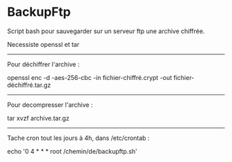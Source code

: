 # BackupFtp
Script bash pour sauvegarder sur un serveur ftp une archive chiffrée.

Necessiste openssl et tar

--------------------------------------------

Pour déchiffrer l'archive :

openssl enc -d -aes-256-cbc -in fichier-chiffré.crypt -out fichier-déchiffré.tar.gz

--------------------------------------------

Pour decompresser l'archive :

tar xvzf archive.tar.gz 

--------------------------------------------

Tache cron tout les jours à 4h, dans /etc/crontab :

echo '0 4  * *  * root /chemin/de/backupftp.sh'
